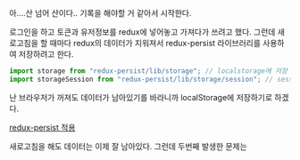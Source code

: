 아....산 넘어 산이다.. 기록을 해야할 거 같아서 시작한다.

로그인을 하고 토큰과 유저정보를 redux에 넣어놓고 가져다가 쓰려고 했다.
그런데 새로고침을 할 때마다 redux의 데이터가 지워져서 redux-persist 라이브러리를 사용하여 저장하려고 한다.

```js
import storage from "redux-persist/lib/storage"; // localstorage에 저장
import storageSession from "redux-persist/lib/storage/session"; // sessionStorage에 저장
```

난 브라우저가 꺼져도 데이터가 남아있기를 바라니까 localStorage에 저장하기로 하겠다.

[redux-persist 적용](https://choyeon-dev.tistory.com/14)

새로고침을 해도 데이터는 이제 잘 남아있다.
그런데 두번째 발생한 문제는
